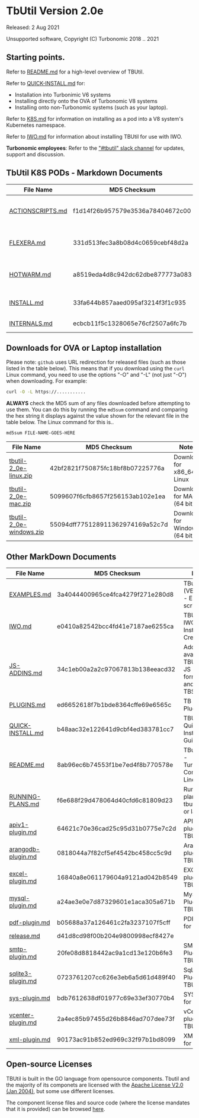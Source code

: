 # TbUtil Version 2.0e

Released: 2 Aug 2021

Unsupported software, Copyright (C) Turbonomic 2018 .. 2021

## Starting points.

Refer to [README.md](../docs/README.md) for a high-level overview of TBUtil.

Refer to [QUICK-INSTALL.md](../docs/QUICK-INSTALL.md) for:

- Installation into Turbonimic V6 systems
- Installing directly onto the OVA of Turbonomic V8 systems
- Installing onto non-Turbonomic systems (such as your laptop).

Refer to [K8S.md](../docs/K8S.md) for information on installing as a pod into a V8 system's Kubernetes namespace.

Refer to [IWO.md](../docs/IWO.md) for information about installing TBUtil for use with IWO.

**Turbonomic employees**: Refer to the ["#tbutil" slack channel](https://turbonomic.slack.com/messages/CQCSKJN3Y) for updates, support and discussion.

## TbUtil K8S PODs - Markdown Documents

| File Name | MD5 Checksum | Notes |
| --------- | ------------ | ----- |
| [ACTIONSCRIPTS.md](../docs/K8S/ACTIONSCRIPTS.md) | f1d14f26b957579e3536a78404672c00 | TBUtil Action Scripts Pod |
| [FLEXERA.md](../docs/K8S/FLEXERA.md) | 331d513fec3a8b08d4c0659cebf48d2a | TBUtil Flexera intergration POD |
| [HOTWARM.md](../docs/K8S/HOTWARM.md) | a8519eda4d8c942dc62dbe877773a083 | TBUtil Hot/Warm Standby Pod |
| [INSTALL.md](../docs/K8S/INSTALL.md) | 33fa644b857aaed095af3214f3f1c935 | Installing TBUtil PODs |
| [INTERNALS.md](../docs/K8S/INTERNALS.md) | ecbcb11f5c1328065e76cf2507a6fc7b | TBUtil POD Internals. |

## Downloads for OVA or Laptop installation

Please note: `github` uses URL redirection for released files (such as those listed in the table below). This means that if you download using the `curl` Linux command, you need to use the options "-O" and "-L" (not just "-O") when downloading. For example:

```bash
curl -O -L https://...........
```

**ALWAYS** check the MD5 sum of any files downloaded before attempting to use them. You can do this by running the `md5sum` command and comparing the hex string it displays against the value shown for the relevant file in the table below. The Linux command for this is..

```base
md5sum FILE-NAME-GOES-HERE
```

| File Name | MD5 Checksum | Notes |
| --------- | ------------ | ----- |
| [tbutil-2_0e-linux.zip](https:/turbonomic/tbutil/releases/download/v2.0e/tbutil-2_0e-linux.zip) | 42bf2821f750875fc18bf8b07225776a | Download for x86_64 Linux |
| [tbutil-2_0e-mac.zip](https:/turbonomic/tbutil/releases/download/v2.0e/tbutil-2_0e-mac.zip) | 5099607f6cfb8657f256153ab102e1ea | Download for MAC (64 bit) |
| [tbutil-2_0e-windows.zip](https:/turbonomic/tbutil/releases/download/v2.0e/tbutil-2_0e-windows.zip) | 55094dff775128911362974169a52c7d | Download for Windows (64 bit) |

## Other MarkDown Documents

| File Name | MD5 Checksum | Notes |
| --------- | ------------ | ----- |
| [EXAMPLES.md](../docs/EXAMPLES.md) | 3a4044400965ce4fca4279f271e280d8 | TButil (VERSION) - Example scripts |
| [IWO.md](../docs/IWO.md) | e0410a82542bcc4fd41e7187ae6255ca | TBUtil 2.0e IWO Instance Credentials |
| [JS-ADDINS.md](../docs/JS-ADDINS.md) | 34c1eb00a2a2c97067813b138eeacd32 | Add-ins available to TBUtil 2.0e JS formatters and TBScripts |
| [PLUGINS.md](../docs/PLUGINS.md) | ed6652618f7b1bde8364cffe69e6565c | TB Script Plugins |
| [QUICK-INSTALL.md](../docs/QUICK-INSTALL.md) | b48aac32e122641d9cbf4ed383781cc7 | TBUtil 2.0e Quick Install Guide. |
| [README.md](../docs/README.md) | 8ab96ec6b74553f1be7ed4f8b770578e | TButil 2.0e - Turbonomic Command-Line Utility |
| [RUNNING-PLANS.md](../docs/RUNNING-PLANS.md) | f6e688f29d478064d40cfd6c81809d23 | Running plans with tbutil 1.1n or later. |
| [apiv1-plugin.md](../docs/apiv1-plugin.md) | 64621c70e36cad25c95d31b0775e7c2d | API V1 plugin for TBUtil |
| [arangodb-plugin.md](../docs/arangodb-plugin.md) | 0818044a7f82cf5ef4542bc458cc5c9d | ArangoDB plugin for TBUtil |
| [excel-plugin.md](../docs/excel-plugin.md) | 16840a8e061179604a9121ad042b8549 | EXCEL plugin for TBUtil |
| [mysql-plugin.md](../docs/mysql-plugin.md) | a24ae3e0e7d87329601e1aca305a671b | MySQL Plugin for TBUtil |
| [pdf-plugin.md](../docs/pdf-plugin.md) | b05688a37a126461c2fa3237107f5cff | PDF Plugin for TBUtil |
| [release.md](../docs/release.md) | d41d8cd98f00b204e9800998ecf8427e | <no value> |
| [smtp-plugin.md](../docs/smtp-plugin.md) | 20fe08d8818442ac9a1cd13e120b6fe3 | SMTP Plugin for TBUtil |
| [sqlite3-plugin.md](../docs/sqlite3-plugin.md) | 0723761207cc626e3eb6a5d61d489f40 | SqLite3 Plugin for TBUtil |
| [sys-plugin.md](../docs/sys-plugin.md) | bdb7612638df01977c69e33ef30770b4 | SYS Plugin for TBUtil |
| [vcenter-plugin.md](../docs/vcenter-plugin.md) | 2a4ec85b97455d26b8846ad707dee73f | vCenter plugin for TBUtil |
| [xml-plugin.md](../docs/xml-plugin.md) | 90173ac91b852ed969c32f97b1bd8099 | XML Plugin for TBUtil |


## Open-source Licenses

TBUtil is built in the GO language from opensource components. Tbutil and the majority of its componets are licensed with the [Apache License V2.0 (Jan 2004)](../licenses/git.turbonomic.com/cs/turbo-util/LICENSE), but some use different licenses.

The component license files and source code (where the license mandates that it is provided) can be browsed [here](../licenses).
